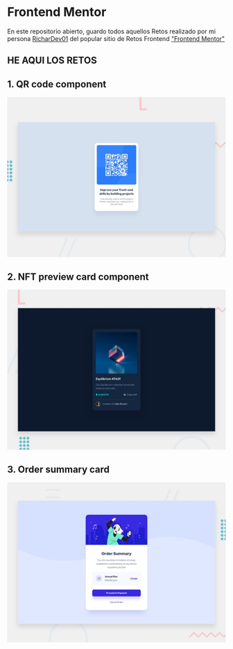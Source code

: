 # Frontend Mentor


En este repositorio abierto, guardo todos aquellos Retos realizado por mi persona [RicharDev01](https://github.com/RicharDev01) del popular sitio de Retos Frontend ["Frontend Mentor"](https://www.frontendmentor.io/)

## HE AQUI LOS RETOS

## 1. **QR code component**
  ![](./ComponenteCodigoQR/design/desktop-preview.jpg)

## 2. **NFT preview card component**
  ![](./nft-preview-card-component/design/desktop-preview.jpg)

## 3. **Order summary card**
  ![](./order-summary-component-main/design/desktop-preview.jpg)